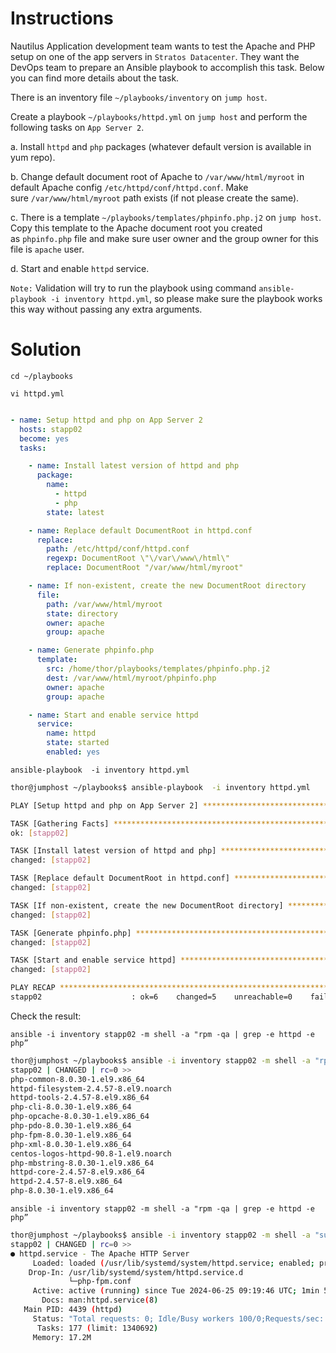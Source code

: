 # Instructions

Nautilus Application development team wants to test the Apache and PHP setup on one of the app servers in `Stratos Datacenter`. They want the DevOps team to prepare an Ansible playbook to accomplish this task. Below you can find more details about the task.

There is an inventory file `~/playbooks/inventory` on `jump host`.

Create a playbook `~/playbooks/httpd.yml` on `jump host` and perform the following tasks on `App Server 2`.

a. Install `httpd` and `php` packages (whatever default version is available in yum repo).

b. Change default document root of Apache to `/var/www/html/myroot` in default Apache config `/etc/httpd/conf/httpd.conf`. Make sure `/var/www/html/myroot` path exists (if not please create the same).

c. There is a template `~/playbooks/templates/phpinfo.php.j2` on `jump host`. Copy this template to the Apache document root you created as `phpinfo.php` file and make sure user owner and the group owner for this file is `apache` user.

d. Start and enable `httpd` service.

`Note:` Validation will try to run the playbook using command `ansible-playbook -i inventory httpd.yml`, so please make sure the playbook works this way without passing any extra arguments.

# Solution

`cd ~/playbooks`

`vi httpd.yml`

```yaml

- name: Setup httpd and php on App Server 2
  hosts: stapp02
  become: yes
  tasks:

    - name: Install latest version of httpd and php
      package:
        name:
          - httpd
          - php
        state: latest

    - name: Replace default DocumentRoot in httpd.conf
      replace:
        path: /etc/httpd/conf/httpd.conf
        regexp: DocumentRoot \"\/var\/www\/html\"
        replace: DocumentRoot "/var/www/html/myroot"

    - name: If non-existent, create the new DocumentRoot directory 
      file:
        path: /var/www/html/myroot
        state: directory
        owner: apache
        group: apache

    - name: Generate phpinfo.php
      template:
        src: /home/thor/playbooks/templates/phpinfo.php.j2
        dest: /var/www/html/myroot/phpinfo.php
        owner: apache
        group: apache

    - name: Start and enable service httpd
      service:
        name: httpd
        state: started
        enabled: yes
```

`ansible-playbook  -i inventory httpd.yml`

```bash
thor@jumphost ~/playbooks$ ansible-playbook  -i inventory httpd.yml

PLAY [Setup httpd and php on App Server 2] **********************************************************************************

TASK [Gathering Facts] ******************************************************************************************************
ok: [stapp02]

TASK [Install latest version of httpd and php] ******************************************************************************
changed: [stapp02]

TASK [Replace default DocumentRoot in httpd.conf] ***************************************************************************
changed: [stapp02]

TASK [If non-existent, create the new DocumentRoot directory] ***************************************************************
changed: [stapp02]

TASK [Generate phpinfo.php] *************************************************************************************************
changed: [stapp02]

TASK [Start and enable service httpd] ***************************************************************************************
changed: [stapp02]

PLAY RECAP ******************************************************************************************************************
stapp02                    : ok=6    changed=5    unreachable=0    failed=0    skipped=0    rescued=0    ignored=0   

```

Check the result:

`ansible -i inventory stapp02 -m shell -a "rpm -qa | grep -e httpd -e php”`

```bash
thor@jumphost ~/playbooks$ ansible -i inventory stapp02 -m shell -a "rpm -qa | grep -e httpd -e php"
stapp02 | CHANGED | rc=0 >>
php-common-8.0.30-1.el9.x86_64
httpd-filesystem-2.4.57-8.el9.noarch
httpd-tools-2.4.57-8.el9.x86_64
php-cli-8.0.30-1.el9.x86_64
php-opcache-8.0.30-1.el9.x86_64
php-pdo-8.0.30-1.el9.x86_64
php-fpm-8.0.30-1.el9.x86_64
php-xml-8.0.30-1.el9.x86_64
centos-logos-httpd-90.8-1.el9.noarch
php-mbstring-8.0.30-1.el9.x86_64
httpd-core-2.4.57-8.el9.x86_64
httpd-2.4.57-8.el9.x86_64
php-8.0.30-1.el9.x86_64
```

`ansible -i inventory stapp02 -m shell -a "rpm -qa | grep -e httpd -e php”`

```bash
thor@jumphost ~/playbooks$ ansible -i inventory stapp02 -m shell -a "sudo systemctl status httpd"
stapp02 | CHANGED | rc=0 >>
● httpd.service - The Apache HTTP Server
     Loaded: loaded (/usr/lib/systemd/system/httpd.service; enabled; preset: disabled)
    Drop-In: /usr/lib/systemd/system/httpd.service.d
             └─php-fpm.conf
     Active: active (running) since Tue 2024-06-25 09:19:46 UTC; 1min 55s ago
       Docs: man:httpd.service(8)
   Main PID: 4439 (httpd)
     Status: "Total requests: 0; Idle/Busy workers 100/0;Requests/sec: 0; Bytes served/sec:   0 B/sec"
      Tasks: 177 (limit: 1340692)
     Memory: 17.2M
```
